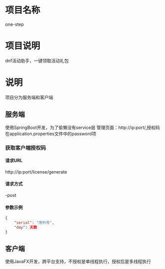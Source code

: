 # 项目名称

one-step

# 项目说明

dnf活动助手，一键领取活动礼包

# 说明

项目分为服务端和客户端

## 服务端

使用SpringBoot开发，为了偷懒没有service层
管理页面：http://ip:port/,授权码在application.properties文件中的password项

### 获取客户端授权码

#### 请求URL

http://ip:port/license/generate

#### 请求方式

-post

#### 参数示例

```json
{
	"serial": "序列号",
	"day": 天数
}
```

## 客户端
使用JavaFX开发，跨平台支持，不授权是单线程执行，授权后是多线程执行

